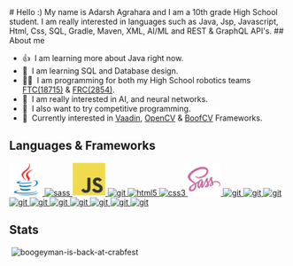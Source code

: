 
<link rel="stylesheet" href="https://cdn.jsdelivr.net/gh/devicons/devicon@v2.15.1/devicon.min.css">
# Hello   :)
My name is Adarsh Agrahara and I am a 10th grade High School student. I am really interested in languages such as Java, Jsp, Javascript, Html, Css, SQL, Gradle, Maven, XML, AI/ML and REST & GraphQL API's.
## About me

- 👍 &nbsp;I am learning more about Java right now.     
- 🌱 &nbsp;I am learning SQL and Database design.
- 👨‍💻 &nbsp;I am programming for both my High School robotics teams [FTC(18715)](https://github.com/artemis18715) & [FRC(2854)](https://github.com/EVHSRobotics).
- 🔭 &nbsp;I am really interested in AI, and neural networks.
- 💭 &nbsp;I also want to try competitive programming.
- 🤔 &nbsp;Currently interested in [Vaadin](https://vaadin.com), [OpenCV](https://opencv.org) & [BoofCV](http://boofcv.org/index.php?title=Main_Page) Frameworks.



##  Languages & Frameworks

<p align="left">
<g>
<a href="https://www.java.com" target="_blank"> <img src="https://raw.githubusercontent.com/devicons/devicon/master/icons/java/java-original.svg" alt="java" margin-right="20" width="60" height="60"/> </a><use>
 <a href="https://www.python.org" target="_blank"> <img src="https://cdn.jsdelivr.net/gh/devicons/devicon/icons/python/python-original.svg" alt="sass" margin-right="20" width="60" height="60" /> </a>
 <a href="https://developer.mozilla.org/en-US/docs/Web/JavaScript" target="_blank"> <img src="https://raw.githubusercontent.com/devicons/devicon/master/icons/javascript/javascript-original.svg" alt="javascript" width="60" margin-right="20" height="60"/ </a>
<a href="https://www.typescriptlang.org" {:target="_blank"}> <img src="https://cdn.jsdelivr.net/gh/devicons/devicon/icons/typescript/typescript-original.svg" alt="git" margin-right="20" width="60" height="60"/> </a>
<a href="https://www.w3.org/html/" target="_blank"> <img src="https://cdn.jsdelivr.net/gh/devicons/devicon/icons/html5/html5-original-wordmark.svg" alt="html5" margin-right="20" width="60" height="60"/> </a>
<a href="https://www.w3schools.com/css/" target="_blank"> <img src="https://cdn.jsdelivr.net/gh/devicons/devicon/icons/css3/css3-original-wordmark.svg" alt="css3" margin-right="20" width="60" height="60"/> </a>
<a href="https://sass-lang.com" target="_blank"> <img src="https://raw.githubusercontent.com/devicons/devicon/master/icons/sass/sass-original.svg" alt="sass" margin-right="20" width="60" height="60" /> </a>
  <a href="https://flask.palletsprojects.com/en/2.1.x/" target="_blank"> <img src="https://cdn.jsdelivr.net/gh/devicons/devicon/icons/flask/flask-original.svg" alt="git" margin-right="20" width="60" height="60"/> </a>
   <a href="https://www.tensorflow.org" target="_blank"> <img src="https://cdn.jsdelivr.net/gh/devicons/devicon/icons/tensorflow/tensorflow-original.svg" alt="git" margin-right="20" width="60" height="60"/> </a>
 <a href="https://tomcat.apache.org/" target="_blank"> <img src="https://cdn.jsdelivr.net/gh/devicons/devicon/icons/tomcat/tomcat-original.svg" alt="git" margin-right="20" width="60" height="60"/> </a>
<a href="https://www.apache.org" target="_blank"> <img src="https://cdn.jsdelivr.net/gh/devicons/devicon/icons/apache/apache-original-wordmark.svg" alt="git" margin-right="20" width="60" height="60"/> </a>
 <a href="https://spring.io" target="_blank"> <img src="https://cdn.jsdelivr.net/gh/devicons/devicon/icons/spring/spring-original-wordmark.svg" alt="git" margin-right="20" width="60" height="60"/> </a>
 <a href="https://graphql.org/" target="_blank"> <img src="https://cdn.jsdelivr.net/gh/devicons/devicon/icons/graphql/graphql-plain-wordmark.svg" alt="git" margin-right="20" width="60" height="60"/> </a>
<a href="https://git-scm.com/" target="_blank"> <img src="https://www.vectorlogo.zone/logos/git-scm/git-scm-icon.svg" alt="git" margin-right="20" width="60" height="60"/> </a><a href="https://gradle.com/" target="_blank"> <img src="https://cdn.jsdelivr.net/gh/devicons/devicon/icons/gradle/gradle-plain.svg" alt="git" margin-right="20" width="60" height="60"/> </a>
<a href="https://postgresql.com/" target="_blank"> <img src="https://cdn.jsdelivr.net/gh/devicons/devicon/icons/postgresql/postgresql-original.svg" alt="git" margin-right="20" width="60" height="60"/> </a>
<a href="https://www.jetbrains.com" target="_blank"> <img src="https://cdn.jsdelivr.net/gh/devicons/devicon/icons/intellij/intellij-original.svg" alt="git" margin-right="20" width="60" height="60"/> </a>
<g>




##  Stats

<p>&nbsp;<img align="center" src="https://github-readme-stats.vercel.app/api?username=boogeyman-is-back-at-crabfest&show_icons=true&&show_icons=true&locale=en&include_all_commits=true&layout=compact&theme=tokyonight" alt="boogeyman-is-back-at-crabfest" /></p>
  
